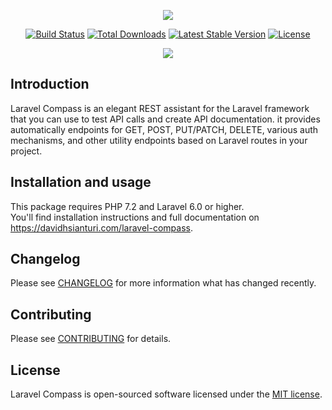 <p align="center"><img src="https://res.cloudinary.com/dave24hwj8/image/upload/v1585775689/new-laravel-compass-logo.svg"></p>

<p align="center">
<a href="https://github.com/davidhsianturi/laravel-compass/actions"><img src="https://github.com/davidhsianturi/laravel-compass/workflows/tests/badge.svg" alt="Build Status"></a>
<a href="https://packagist.org/packages/davidhsianturi/laravel-compass"><img src="https://img.shields.io/packagist/dt/davidhsianturi/laravel-compass" alt="Total Downloads"></a>
<a href="https://packagist.org/packages/davidhsianturi/laravel-compass"><img src="https://img.shields.io/packagist/v/davidhsianturi/laravel-compass" alt="Latest Stable Version"></a>
<a href="https://packagist.org/packages/davidhsianturi/laravel-compass"><img src="https://img.shields.io/packagist/l/davidhsianturi/laravel-compass" alt="License"></a>
</p>

<p align="center">
<kbd>
<img src="https://res.cloudinary.com/dave24hwj8/image/upload/v1585775692/Screen_Shot_2020-04-02_at_16.05.24_PM.png">
</kbd>
</p>

## Introduction

Laravel Compass is an elegant REST assistant for the Laravel framework that you can use to test API calls and create API documentation. it provides automatically endpoints for GET, POST, PUT/PATCH, DELETE, various auth mechanisms, and other utility endpoints based on Laravel routes in your project.

## Installation and usage

This package requires PHP 7.2 and Laravel 6.0 or higher.  
You'll find installation instructions and full documentation on https://davidhsianturi.com/laravel-compass.

## Changelog

Please see [CHANGELOG](CHANGELOG.md) for more information what has changed recently.

## Contributing

Please see [CONTRIBUTING](CONTRIBUTING.md) for details.

## License

Laravel Compass is open-sourced software licensed under the [MIT license](https://opensource.org/licenses/MIT).
